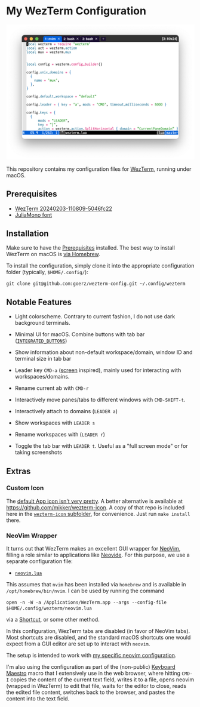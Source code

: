 # My WezTerm Configuration

<p><img alt="Screenshot of WezTerm running Neovim" src="screenshot.png" width="677px"></p>

This repository contains my configuration files for [WezTerm](https://wezfurlong.org/wezterm/), running under macOS.

## Prerequisites

* [WezTerm 20240203-110809-5046fc22](https://wezfurlong.org/wezterm/changelog.html#20240203-110809-5046fc22)
* [JuliaMono font](https://juliamono.netlify.app)

## Installation

Make sure to have the [Prerequisites](#prerequisites) installed. The best way to install WezTerm on macOS is [via Homebrew](https://wezfurlong.org/wezterm/install/macos.html#homebrew).

To install the configuration, simply clone it into the appropriate configuration folder (typically, `$HOME/.config/`):

```
git clone git@github.com:goerz/wezterm-config.git ~/.config/wezterm
```

## Notable Features

* Light colorscheme. Contrary to current fashion, I do not use dark background terminals.

* Minimal UI for macOS. Combine buttons with tab bar ([`INTEGRATED_BUTTONS`](https://wezfurlong.org/wezterm/config/lua/config/window_decorations.html))

* Show information about non-default workspace/domain, window ID and terminal size in tab bar

* Leader key `CMD-a` ([screen](https://www.gnu.org/software/screen/) inspired), mainly used for interacting with workspaces/domains.

* Rename current ab with `CMD-r`

* Interactively move panes/tabs to different windows with `CMD-SHIFT-t`.

* Interactively attach to domains (`LEADER a`)

* Show workspaces with `LEADER s`

* Rename workspaces with (`LEADER r`)

* Toggle the tab bar with `LEADER t`. Useful as a "full screen mode" or for taking screenshots


## Extras

### Custom Icon

The [default App icon isn't very pretty](https://github.com/wez/wezterm/discussions/2396). A better alternative is available at https://github.com/mikker/wezterm-icon. A copy of that repo is included here in the [`wezterm-icon` subfolder](wezterm-icon), for convenience. Just run `make install` there.

### NeoVim Wrapper

It turns out that WezTerm makes an excellent GUI wrapper for [NeoVim](https://github.com/neovim/neovim), filling a role similar to applications like [Neovide](https://neovide.dev). For this purpose, we use a separate configuration file:

* [`neovim.lua`](neovim.lua)

This assumes that `nvim` has been installed via `homebrew` and is available in `/opt/homebrew/bin/nvim`. I can be used by running the command

```
open -n -W -a /Applications/WezTerm.app --args --config-file $HOME/.config/wezterm/neovim.lua
```

via a [Shortcut](https://support.apple.com/guide/shortcuts-mac/intro-to-shortcuts-apdf22b0444c/mac), or some other method.

In this configuration, WezTerm tabs are disabled (in favor of NeoVim tabs). Most shortcuts are disabled, and the standard macOS shortcuts one would expect from a GUI editor are set up to interact with `neovim`.

The setup is intended to work with [my specific neovim configuration](https://github.com/goerz/neovimrc).

I'm also using the configuration as part of the (non-public) [Keyboard Maestro](https://www.keyboardmaestro.com/main/) macro that I extensively use in the web browser, where hitting `CMD-I` copies the content of the current text field, writes it to a file, opens neovim (wrapped in WezTerm) to edit that file, waits for the editor to close, reads the edited file content, switches back to the browser, and pastes the content into the text field.
